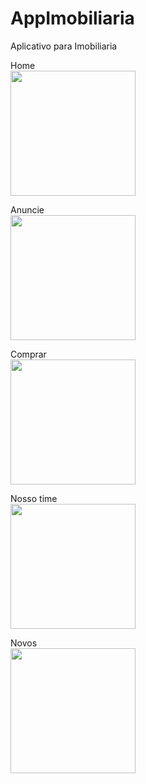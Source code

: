 # AppImobiliaria
Aplicativo para Imobiliaria

Home<br>
<img src="https://github.com/JoaoEnrique13/AppImobiliaria/assets/99426704/e588c576-3ada-47d5-8033-4b8591f675dc" width="200">

Anuncie<br>
<img src="[https://github.com/JoaoEnrique13/AppImobiliaria/assets/99426704/d0875e0e-3b30-43c9-9c9d-f6552467bbc2](https://github.com/JoaoEnrique13/AppImobiliaria/assets/87030375/32a4d576-05ad-4cf1-8f04-ac493b4d9c93)" width="200">

Comprar<br>
<img src="https://github.com/JoaoEnrique13/AppImobiliaria/assets/99426704/1b5f52b1-2de8-42fb-a0f1-2feb2434e5d9" width="200">

Nosso time<br>
<img src="https://github.com/JoaoEnrique13/AppImobiliaria/assets/99426704/797ae16e-362c-40af-96d5-e979e7a5a1fd" width="200">

Novos<br>
<img src="https://github.com/JoaoEnrique13/AppImobiliaria/assets/99426704/d0875e0e-3b30-43c9-9c9d-f6552467bbc2" width="200">
